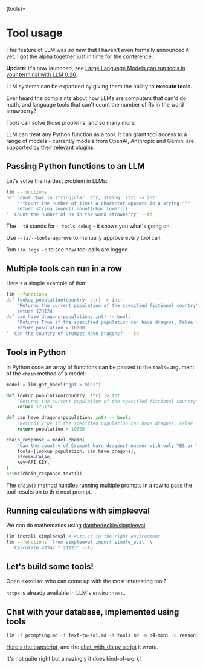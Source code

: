 (tools)=

# Tool usage

This feature of LLM was *so new* that I haven't even formally announced it yet. I got the alpha together just in time for the conference.

**Update**: it's now launched, see [Large Language Models can run tools in your terminal with LLM 0.26](https://simonwillison.net/2025/May/27/llm-tools/).

LLM systems can be expanded by giving them the ability to **execute tools**.

Ever heard the complaints about how LLMs are computers that can'd do math, and language tools that can't count the number of Rs in the word strawberry?

Tools can solve those problems, and so many more.

LLM can treat any Python function as a tool. It can grant tool access to a range of models - currently models from OpenAI, Anthropic and Gemini are supported by their relevant plugins.

## Passing Python functions to an LLM

Let's solve the hardest problem in LLMs:

```bash
llm --functions '
def count_char_in_string(char: str, string: str) -> int:
    """Count the number of times a character appears in a string."""
    return string.lower().count(char.lower())
' 'Count the number of Rs in the word strawberry' --td
```
The `--td` stands for `--tools-debug` - it shows you what's going on.

Use `--ta/--tools-approve` to manually approve every tool call.

Run `llm logs -c` to see how tool calls are logged.

## Multiple tools can run in a row

Here's a simple example of that:

```bash
llm --functions '
def lookup_population(country: str) -> int:
    "Returns the current population of the specified fictional country"
    return 123124
def can_have_dragons(population: int) -> bool:
    "Returns True if the specified population can have dragons, False otherwise"
    return population > 10000
' 'Can the country of Crumpet have dragons?' --td
```

## Tools in Python

In Python code  an array of functions can be passed to the `tools=` argument of the `chain` method of a model:

```python
model = llm.get_model("gpt-5-mini")

def lookup_population(country: str) -> int:
    "Returns the current population of the specified fictional country"
    return 123124

def can_have_dragons(population: int) -> bool:
    "Returns True if the specified population can have dragons, False otherwise"
    return population > 10000

chain_response = model.chain(
    "Can the country of Crumpet have dragons? Answer with only YES or NO",
    tools=[lookup_population, can_have_dragons],
    stream=False,
    key=API_KEY,
)
print(chain_response.text())
```

The `chain()` method handles running multiple prompts in a row to pass the tool results on to th e next prompt.

## Running calculations with simpleeval

We can do mathematics using [danthedeckie/simpleeval](https://github.com/danthedeckie/simpleeval):

```bash
llm install simpleeval # Puts it in the right environment
llm --functions 'from simpleeval import simple_eval' \
  'Calculate 42342 * 21123' --td
```

## Let's build some tools!

Open exercise: who can come up with the most interesting tool?

`httpx` is already available in LLM's environment.

## Chat with your database, implemented using tools

```bash
llm -f prompting.md -f text-to-sql.md -f tools.md -m o4-mini -o reasoning_effort high -s 'Based on this documentation implement a short Python script for the "chat with your database" example, it should take input from the user a line at a time and execute a new execute_sql() tool to try and answer their questions, displaying the results as pretty-printed JSON to them'
```
[Here's the transcript](https://gist.github.com/simonw/b0bacce9b495b81921c25c2581507f54), and the [chat_with_db.py script](https://gist.github.com/simonw/cc303e503baa8ae263ad5e0c11750c25) it wrote.

It's not quite right but amazingly it does kind-of-work!
